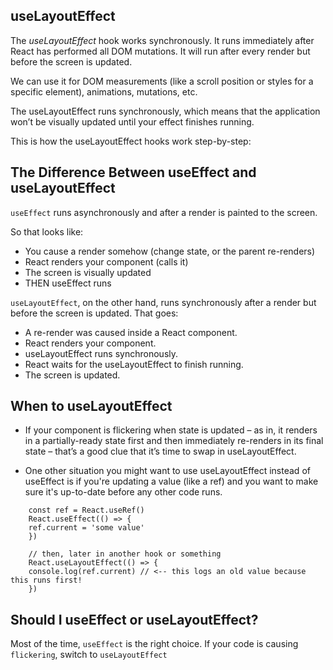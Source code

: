 ## useLayoutEffect

The _useLayoutEffect_ hook works synchronously. It runs immediately after React has performed all DOM mutations. It will run after every render but before the screen is updated.

We can use it for DOM measurements (like a scroll position or styles for a specific element), animations, mutations, etc.

The useLayoutEffect runs synchronously, which means that the application won’t be visually updated until your effect finishes running.

This is how the useLayoutEffect hooks work step-by-step:

## The Difference Between useEffect and useLayoutEffect

`useEffect` runs asynchronously and after a render is painted to the screen.

So that looks like:

- You cause a render somehow (change state, or the parent re-renders)
- React renders your component (calls it)
- The screen is visually updated
- THEN useEffect runs

`useLayoutEffect`, on the other hand, runs synchronously after a render but before the screen is updated. That goes:

- A re-render was caused inside a React component.
- React renders your component.
- useLayoutEffect runs synchronously.
- React waits for the useLayoutEffect to finish running.
- The screen is updated.

## When to useLayoutEffect

- If your component is flickering when state is updated – as in, it renders in a partially-ready state first and then immediately re-renders in its final state – that’s a good clue that it’s time to swap in useLayoutEffect.

- One other situation you might want to use useLayoutEffect instead of useEffect is if you're updating a value (like a ref) and you want to make sure it's up-to-date before any other code runs.

```
    const ref = React.useRef()
    React.useEffect(() => {
    ref.current = 'some value'
    })

    // then, later in another hook or something
    React.useLayoutEffect(() => {
    console.log(ref.current) // <-- this logs an old value because this runs first!
    })
```

## Should I useEffect or useLayoutEffect?

Most of the time, `useEffect` is the right choice. If your code is causing `flickering`, switch to `useLayoutEffect`

